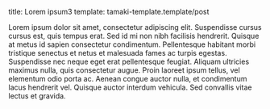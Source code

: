 title: Lorem ipsum3
template: tamaki-template.template/post

Lorem ipsum dolor sit amet, consectetur adipiscing elit. 
Suspendisse cursus cursus est, quis tempus erat. 
Sed id mi non nibh facilisis hendrerit. 
Quisque at metus id sapien consectetur condimentum. 
Pellentesque habitant morbi tristique senectus et netus et malesuada fames ac turpis egestas. 
Suspendisse nec neque eget erat pellentesque feugiat. 
Aliquam ultricies maximus nulla, quis consectetur augue. 
Proin laoreet ipsum tellus, vel elementum odio porta ac. 
Aenean congue auctor nulla, et condimentum lacus hendrerit vel. 
Quisque auctor interdum vehicula. Sed convallis vitae lectus et gravida.